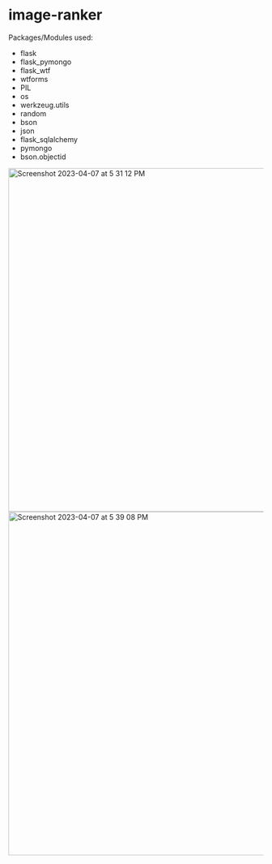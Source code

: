 # image-ranker
Packages/Modules used:
- flask
- flask_pymongo
- flask_wtf
- wtforms
- PIL
- os
- werkzeug.utils
- random
- bson
- json
- flask_sqlalchemy
- pymongo
- bson.objectid

<img width="677" alt="Screenshot 2023-04-07 at 5 31 12 PM" src="https://user-images.githubusercontent.com/34040500/230695468-b36af176-0423-4921-9663-d64cb8390ee7.png">
<img width="677" alt="Screenshot 2023-04-07 at 5 39 08 PM" src="https://user-images.githubusercontent.com/34040500/230696160-44dfaf5e-0193-4d44-812f-3595779fd5a6.png">
